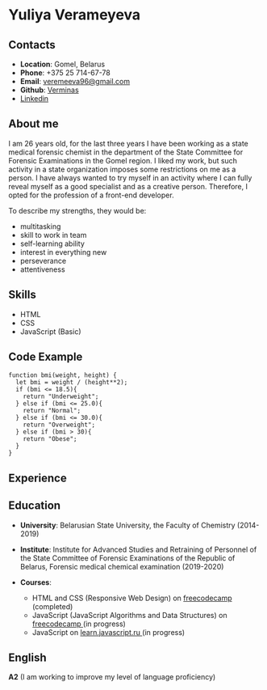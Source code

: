 # Yuliya Verameyeva

## Contacts

+ **Location**: Gomel, Belarus
+ **Phone**: +375 25 714-67-78
+ **Email**: [veremeeva96@gmail.com ](veremeeva96@gmail.com)
+ **Github**: [Verminas ](https://github.com/Verminas)
+ [Linkedin ](https://www.linkedin.com/in/%D1%8E%D0%BB%D0%B8%D1%8F-%D0%B2%D0%B5%D1%80%D0%B5%D0%BC%D0%B5%D0%B5%D0%B2%D0%B0-690945276/)

## About me

I am 26 years old, for the last three years I have been working as a state medical forensic chemist in the department of the State Committee for Forensic Examinations in the Gomel region. I liked my work, but such activity in a state organization imposes some restrictions on me as a person. I have always wanted to try myself in an activity where I can fully reveal myself as a good specialist and as a creative person. Therefore, I opted for the profession of a front-end developer.

To describe my strengths, they would be:
+ multitasking
+ skill to work in team
+ self-learning ability
+ interest in everything new
+ perseverance
+ attentiveness

## Skills

+ HTML
+ CSS
+ JavaScript (Basic)

## Code Example

```
function bmi(weight, height) {
  let bmi = weight / (height**2);
  if (bmi <= 18.5){
    return "Underweight";
  } else if (bmi <= 25.0){
    return "Normal";
  } else if (bmi <= 30.0){
    return "Overweight";
  } else if (bmi > 30){
    return "Obese";
  }
}
```

## Experience

## Education
  
 + **University**: Belarusian State University, the Faculty of Chemistry (2014-2019)
 + **Institute**: Institute for Advanced Studies and Retraining of Personnel of the State Committee of Forensic Examinations of the Republic of Belarus, Forensic medical chemical examination (2019-2020)
 + **Courses**: 
    
     + HTML and CSS (Responsive Web Design) on [freecodecamp ](https://www.freecodecamp.org/learn) (completed)
     + JavaScript (JavaScript Algorithms and Data Structures) on [freecodecamp ](https://www.freecodecamp.org/learn) (in progress)
     + JavaScript on [learn.javascript.ru ](https://learn.javascript.ru/) (in progress)

## English

**A2** (I am working to improve my level of language proficiency)

